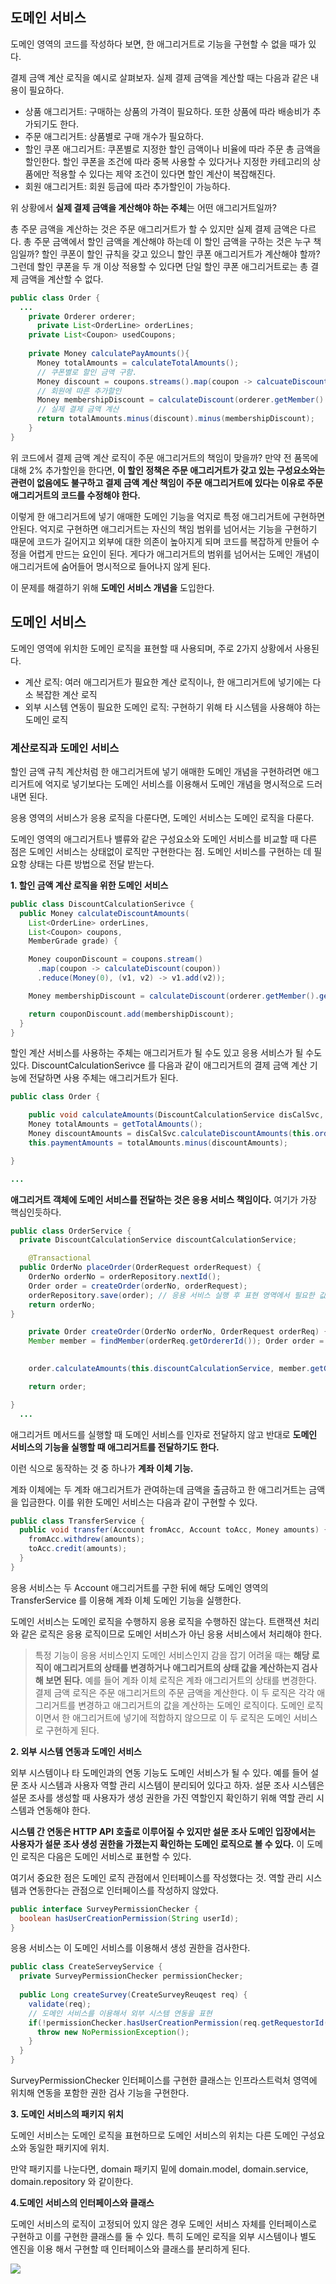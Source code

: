 ## 도메인 서비스



도메인 영역의 코드를 작성하다 보면, 한 애그리거트로 기능을 구현할 수 없을 때가 있다.

결제 금액 계산 로직을 예시로 살펴보자. 실제 결제 금액을 계산할 때는 다음과 같은 내용이 필요하다.

- 상품 애그리거트: 구매하는 상품의 가격이 필요하다. 또한 상품에 따라 배송비가 추가되기도 한다.
- 주문 애그리거트: 상품별로 구매 개수가 필요하다.
- 할인 쿠폰 애그리거트: 쿠폰별로 지정한 할인 금액이나 비율에 따라 주문 총 금액을 할인한다. 할인 쿠폰을 조건에 따라 중복 사용할 수 있다거나 지정한 카테고리의 상품에만 적용할 수 있다는 제약 조건이 있다면 할인 계산이 복잡해진다.
- 회원 애그리거트: 회원 등급에 따라 추가할인이 가능하다.



위 상황에서 **실제 결제 금액을 계산해야 하는 주체**는 어떤 애그리거트일까?

 총 주문 금액을 계산하는 것은 주문 애그리거트가 할 수 있지만 실제 결제 금액은 다르다. 총 주문 금액에서 할인 금액을 계산해야 하는데 이 할인 금액을 구하는 것은 누구 책임일까? 할인 쿠폰이 할인 규칙을 갖고 있으니 할인 쿠폰 애그리거트가 계산해야 할까? 그런데 할인 쿠폰을 두 개 이상 적용할 수 있다면 단일 할인 쿠폰 애그리거트로는 총 결제 금액을 계산할 수 없다.

```java
public class Order {
  ...
    private Orderer orderer;
	  private List<OrderLine> orderLines;
  	private List<Coupon> usedCoupons;
  
  	private Money calculatePayAmounts(){
      Money totalAmounts = calculateTotalAmounts();
      // 쿠폰별로 할인 금액 구함.
      Money discount = coupons.streams().map(coupon -> calcuateDiscount(coupon)).reduce(Money(0), (v1, v2) -> v1.add(v2));
      // 회원에 따른 추가할인
      Money membershipDiscount = calculateDiscount(orderer.getMember().getGrade());
      // 실제 결제 금액 계산
      return totalAmounts.minus(discount).minus(membershipDiscount);
    }
}
```

  위 코드에서 결제 금액 계산 로직이 주문 애그리거트의 책임이 맞을까? 만약 전 품목에 대해 2% 추가할인을 한다면, **이 할인 정책은 주문 애그리거트가 갖고 있는 구성요소와는 관련이 없음에도 불구하고 결제 금액 계산 책임이 주문 애그리거트에 있다는 이유로 주문 애그리거트의 코드를 수정해야 한다.**



 이렇게 한 애그리거트에 넣기 애매한 도메인 기능을 억지로 특정 애그리거트에 구현하면 안된다. 억지로 구현하면 애그리거트는 자신의 책임 범위를 넘어서는 기능을 구현하기 때문에 코드가 길어지고 외부에 대한 의존이 높아지게 되며 코드를 복잡하게 만들어 수정을 어렵게 만드는 요인이 된다. 게다가 애그리거트의 범위를 넘어서는 도메인 개념이 애그리거트에 숨어들어 명시적으로 들어나지 않게 된다.

이 문제를 해결하기 위해 **도메인 서비스 개념을** 도입한다.



## 도메인 서비스

도메인 영역에 위치한 도메인 로직을 표현할 때 사용되며, 주로 2가지 상황에서 사용된다.

- 계산 로직: 여러 애그리거트가 필요한 계산 로직이나, 한 애그리거트에 넣기에는 다소 복잡한 계산 로직
- 외부 시스템 연동이 필요한 도메인 로직: 구현하기 위해 타 시스템을 사용해야 하는 도메인 로직



### 계산로직과 도메인 서비스

할인 금액 규칙 계산처럼 한 애그리거트에 넣기 애매한 도메인 개념을 구현하려면 애그리거트에 억지로 넣기보다는 도메인 서비스를 이용해서 도메인 개념을 명시적으로 드러내면 된다.

 응용 영역의 서비스가 응용 로직을 다룬다면, 도메인 서비스는 도메인 로직을 다룬다.



도메인 영역의 애그리거트나 밸류와 같은 구성요소와 도메인 서비스를 비교할 때 다른 점은 도메인 서비스는 상태없이 로직만 구현한다는 점. 도메인 서비스를 구현하는 데 필요항 상태는 다른 방법으로 전달 받는다.



**1. 할인 금액 계산 로직을 위한 도메인 서비스** 

```java
public class DiscountCalculationSerivce {
  public Money calculateDiscountAmounts(
    List<OrderLine> orderLines, 
    List<Coupon> coupons, 
    MemberGrade grade) {

    Money couponDiscount = coupons.stream()
      .map(coupon -> calculateDiscount(coupon))
      .reduce(Money(0), (v1, v2) -> v1.add(v2));

	Money membershipDiscount = calculateDiscount(orderer.getMember().getGrade());

	return couponDiscount.add(membershipDiscount);
  }
}
```



할인 계산 서비스를 사용하는 주체는 애그리거트가 될 수도 있고 응용 서비스가 될 수도 있다. DiscountCalculationSerivce 를 다음과 같이 애그리거트의 결제 금액 계산 기능에 전달하면 사용 주체는 애그리거트가 된다.

```java
public class Order {

	public void calculateAmounts(DiscountCalculationService disCalSvc, MemberGrade grade) { 
    Money totalAmounts = getTotalAmounts(); 
    Money discountAmounts = disCalSvc.calculateDiscountAmounts(this.orderLines, this.coupons, grade); 
    this.paymentAmounts = totalAmounts.minus(discountAmounts);

}

...
```



 **애그리거트 객체에 도메인 서비스를 전달하는 것은 응용 서비스 책임이다.** 여기가 가장 핵심인듯하다.

```java
public class OrderService { 
  private DiscountCalculationService discountCalculationService;

	@Transactional 
  public OrderNo placeOrder(OrderRequest orderRequest) { 
    OrderNo orderNo = orderRepository.nextId(); 
    Order order = createOrder(orderNo, orderRequest); 							
    orderRepository.save(order); // 응용 서비스 실행 후 표현 영역에서 필요한 값 리턴 
    return orderNo;
}

	private Order createOrder(OrderNo orderNo, OrderRequest orderReq) { 
    Member member = findMember(orderReq.getOrdererId()); Order order = new Order(orderNo, orderReq.getOrderLines(), orderReq.getCoupons(), createOrderer(member), orderReq.getShippingInfo());
    

	order.calculateAmounts(this.discountCalculationService, member.getGrade());

	return order;

} 
  ...
```



애그리거트 메서드를 실행할 때 도메인 서비스를 인자로 전달하지 않고 반대로 **도메인 서비스의 기능을 실행할 때 애그리거트를 전달하기도 한다.**



 이런 식으로 동작하는 것 중 하나가 **계좌 이체 기능.** 

계좌 이체에는 두 계좌 애그리거트가 관여하는데 금액을 출금하고 한 애그리거트는 금액을 입금한다. 이를 위한 도메인 서비스는 다음과 같이 구현할 수 있다.

```java
public class TransferService {
  public void transfer(Account fromAcc, Account toAcc, Money amounts) {
    fromAcc.withdrew(amounts);
    toAcc.credit(amounts);
  }
}
```



응용 서비스는 두 Account 애그리거트를 구한 뒤에 해당 도메인 영역의 TransferService 를 이용해 계좌 이체 도메인 기능을 실행한다.

도메인 서비스는 도메인 로직을 수행하지 응용 로직을 수행하진 않는다. 트랜잭션 처리와 같은 로직은 응용 로직이므로 도메인 서비스가 아닌 응용 서비스에서 처리해야 한다.



>  특정 기능이 응용 서비스인지 도메인 서비스인지 감을 잡기 어려울 때는 **해당 로직이 애그리거트의 상태를 변경하거나 애그리거트의 상태 값을 계산하는지 검사해 보면 된다.** 예를 들어 계좌 이체 로직은 계좌 애그리거트의 상태를 변경한다. 결제 금액 로직은 주문 애그리거트의 주문 금액을 계산한다. 이 두 로직은 각각 애그리거트를 변경하고 애그리거트의 값을 계산하는 도메인 로직이다. 도메인 로직이면서 한 애그리거트에 넣기에 적합하지 않으므로 이 두 로직은 도메인 서비스로 구현하게 된다.



**2. 외부 시스템 연동과 도메인 서비스** 

 외부 시스템이나 타 도메인과의 연동 기능도 도메인 서비스가 될 수 있다. 예를 들어 설문 조사 시스템과 사용자 역할 관리 시스템이 분리되어 있다고 하자. 설문 조사 시스템은 설문 조사를 생성할 때 사용자가 생성 권한을 가진 역할인지 확인하기 위해 역할 관리 시스템과 연동해야 한다.

 **시스템 간 연동은 HTTP API 호출로 이루어질 수 있지만 설문 조사 도메인 입장에서는 사용자가 설문 조사 생성 권한을 가졌는지 확인하는 도메인 로직으로 볼 수 있다.** 이 도메인 로직은 다음은 도메인 서비스로 표현할 수 있다.

 여기서 중요한 점은 도메인 로직 관점에서 인터페이스를 작성했다는 것. 역할 관리 시스템과 연동한다는 관점으로 인터페이스를 작성하지 않았다.

```java
public interface SurveyPermissionChecker { 
  boolean hasUserCreationPermission(String userId); 
}
```

응용 서비스는 이 도메인 서비스를 이용해서 생성 권한을 검사한다.

```java
public class CreateServeyService {
  private SurveyPermissionChecker permissionChecker;
  
  public Long createSurvey(CreateSurveyReuqest req) {
    validate(req);
    // 도메인 서비스를 이용해서 외부 시스템 연동을 표현
    if(!permissionChecker.hasUserCreationPermission(req.getRequestorId())) {
      throw new NoPermissionException();
    }
  }
}
```

SurveyPermissionChecker 인터페이스를 구현한 클래스는 인프라스트럭처 영역에 위치해 연동을 포함한 권한 검사 기능을 구현한다.



**3. 도메인 서비스의 패키지 위치**

도메인 서비스는 도메인 로직을 표현하므로 도메인 서비스의 위치는 다른 도메인 구성요소와 동일한 패키지에 위치.

 만약 패키지를 나눈다면, domain 패키지 밑에 domain.model, domain.service, domain.repository 와 같이한다.



**4.도메인 서비스의 인터페이스와 클래스**

도메인 서비스의 로직이 고정되어 있지 않은 경우 도메인 서비스 자체를 인터페이스로 구현하고 이를 구현한 클래스를 둘 수 있다. 특히 도메인 로직을 외부 시스템이나 별도 엔진을 이용 해서 구현할 때 인터페이스와 클래스를 분리하게 된다.

![](https://i.imgur.com/lWlJEkH.png)

